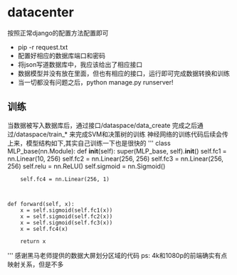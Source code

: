 # datacenter
按照正常django的配置方法配置即可
- pip -r request.txt
- 配置好相应的数据库端口和密码
- 将json写道数据库中，我应该给出了相应接口
- 数据模型并没有放在里面，但也有相应的接口，运行即可完成数据转换和训练
- 当一切都没有问题之后，python manage.py runserver!

## 训练
当数据被写入数据库后，通过接口/dataspace/data_create
完成之后通过/dataspace/train_* 来完成SVM和决策树的训练
神经网络的训练代码后续会传上来，模型结构如下,其实自己训练一下也是很快的
'''
class MLP_base(nn.Module):
    def __init__(self):
        super(MLP_base, self).__init__()
        self.fc1 = nn.Linear(10, 256)
        self.fc2 = nn.Linear(256, 256)
        self.fc3 = nn.Linear(256, 256)
        self.relu = nn.ReLU()
        self.sigmoid = nn.Sigmoid()

        self.fc4 = nn.Linear(256, 1)
        
        

    def forward(self, x):
        x = self.sigmoid(self.fc1(x))
        x = self.sigmoid(self.fc2(x))
        x = self.sigmoid(self.fc3(x))
        x = self.fc4(x)

        return x
'''
感谢黑马老师提供的数据大屏划分区域的代码
ps: 4k和1080p的前端确实有点映射关系，但是不多
